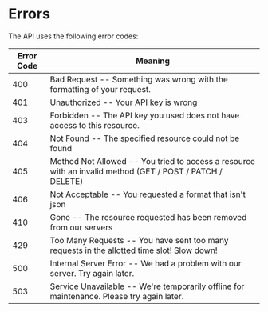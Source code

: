 # Errors

The API uses the following error codes:


Error Code | Meaning
---------- | -------
400 | Bad Request -- Something was wrong with the formatting of your request.
401 | Unauthorized -- Your API key is wrong
403 | Forbidden -- The API key you used does not have access to this resource.
404 | Not Found -- The specified resource could not be found
405 | Method Not Allowed -- You tried to access a resource with an invalid method (GET / POST / PATCH / DELETE)
406 | Not Acceptable -- You requested a format that isn't json
410 | Gone -- The resource requested has been removed from our servers
429 | Too Many Requests -- You have sent too many requests in the allotted time slot! Slow down!
500 | Internal Server Error -- We had a problem with our server. Try again later.
503 | Service Unavailable -- We're temporarily offline for maintenance. Please try again later.
